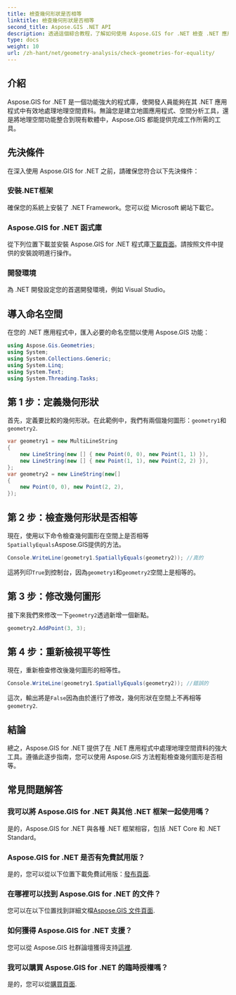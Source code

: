 ```yaml
---
title: 檢查幾何形狀是否相等
linktitle: 檢查幾何形狀是否相等
second_title: Aspose.GIS .NET API
description: 透過這個綜合教程，了解如何使用 Aspose.GIS for .NET 檢查 .NET 應用程式中的幾何圖形是否相等。
type: docs
weight: 10
url: /zh-hant/net/geometry-analysis/check-geometries-for-equality/
---
```

## 介紹
Aspose.GIS for .NET 是一個功能強大的程式庫，使開發人員能夠在其 .NET 應用程式中有效地處理地理空間資料。無論您是建立地圖應用程式、空間分析工具，還是將地理空間功能整合到現有軟體中，Aspose.GIS 都能提供完成工作所需的工具。
## 先決條件
在深入使用 Aspose.GIS for .NET 之前，請確保您符合以下先決條件：
### 安裝.NET框架
確保您的系統上安裝了 .NET Framework。您可以從 Microsoft 網站下載它。
### Aspose.GIS for .NET 函式庫
從下列位置下載並安裝 Aspose.GIS for .NET 程式庫[下載頁面](https://releases.aspose.com/gis/net/)。請按照文件中提供的安裝說明進行操作。
### 開發環境
為 .NET 開發設定您的首選開發環境，例如 Visual Studio。

## 導入命名空間
在您的 .NET 應用程式中，匯入必要的命名空間以使用 Aspose.GIS 功能：
```csharp
using Aspose.Gis.Geometries;
using System;
using System.Collections.Generic;
using System.Linq;
using System.Text;
using System.Threading.Tasks;
```

## 第 1 步：定義幾何形狀
首先，定義要比較的幾何形狀。在此範例中，我們有兩個幾何圖形：`geometry1`和`geometry2`.
```csharp
var geometry1 = new MultiLineString
{
    new LineString(new [] { new Point(0, 0), new Point(1, 1) }),
    new LineString(new [] { new Point(1, 1), new Point(2, 2) }),
};
var geometry2 = new LineString(new[]
{
    new Point(0, 0), new Point(2, 2),
});
```
## 第 2 步：檢查幾何形狀是否相等
現在，使用以下命令檢查幾何圖形在空間上是否相等`SpatiallyEquals`Aspose.GIS提供的方法。
```csharp
Console.WriteLine(geometry1.SpatiallyEquals(geometry2)); //真的
```
這將列印`True`到控制台，因為`geometry1`和`geometry2`空間上是相等的。
## 第 3 步：修改幾何圖形
接下來我們來修改一下`geometry2`透過新增一個新點。
```csharp
geometry2.AddPoint(3, 3);
```
## 第 4 步：重新檢視平等性
現在，重新檢查修改後幾何圖形的相等性。
```csharp
Console.WriteLine(geometry1.SpatiallyEquals(geometry2)); //錯誤的
```
這次，輸出將是`False`因為由於進行了修改，幾何形狀在空間上不再相等`geometry2`.

## 結論
總之，Aspose.GIS for .NET 提供了在 .NET 應用程式中處理地理空間資料的強大工具。遵循此逐步指南，您可以使用 Aspose.GIS 方法輕鬆檢查幾何圖形是否相等。
## 常見問題解答
### 我可以將 Aspose.GIS for .NET 與其他 .NET 框架一起使用嗎？
是的，Aspose.GIS for .NET 與各種 .NET 框架相容，包括 .NET Core 和 .NET Standard。
### Aspose.GIS for .NET 是否有免費試用版？
是的，您可以從以下位置下載免費試用版：[發布頁面](https://releases.aspose.com/).
### 在哪裡可以找到 Aspose.GIS for .NET 的文件？
您可以在以下位置找到詳細文檔[Aspose.GIS 文件頁面](https://reference.aspose.com/gis/net/).
### 如何獲得 Aspose.GIS for .NET 支援？
您可以從 Aspose.GIS 社群論壇獲得支持[這裡](https://forum.aspose.com/c/gis/33).
### 我可以購買 Aspose.GIS for .NET 的臨時授權嗎？
是的，您可以從[購買頁面](https://purchase.aspose.com/temporary-license/).
